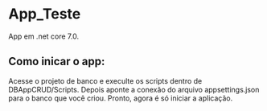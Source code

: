 # App_Teste
App em .net core 7.0. 

## Como inicar o app:
Acesse o projeto de banco e execulte os scripts dentro de DBAppCRUD/Scripts.
Depois aponte a conexão do arquivo appsettings.json para o banco que você criou.
Pronto, agora é só iniciar a aplicação.
